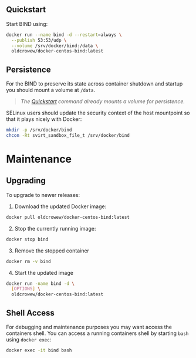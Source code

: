 ## Quickstart

Start BIND using:

```bash
docker run --name bind -d --restart=always \
  --publish 53:53/udp \
  --volume /srv/docker/bind:/data \
  oldcrowew/docker-centos-bind:latest
```

## Persistence

For the BIND to preserve its state across container shutdown and startup you should mount a volume at `/data`.

> *The [Quickstart](#quickstart) command already mounts a volume for persistence.*

SELinux users should update the security context of the host mountpoint so that it plays nicely with Docker:

```bash
mkdir -p /srv/docker/bind
chcon -Rt svirt_sandbox_file_t /srv/docker/bind
```

# Maintenance

## Upgrading

To upgrade to newer releases:

  1. Download the updated Docker image:

  ```bash
  docker pull oldcrowew/docker-centos-bind:latest
  ```

  2. Stop the currently running image:

  ```bash
  docker stop bind
  ```

  3. Remove the stopped container

  ```bash
  docker rm -v bind
  ```

  4. Start the updated image

  ```bash
  docker run -name bind -d \
    [OPTIONS] \
    oldcrowew/docker-centos-bind:latest
  ```

## Shell Access

For debugging and maintenance purposes you may want access the containers shell. You can access a running containers shell by starting `bash` using `docker exec`:

```bash
docker exec -it bind bash
```
